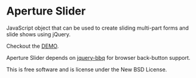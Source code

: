 # Aperture Slider

JavaScript object that can be used to create sliding multi-part forms and slide shows using jQuery.

Checkout the [DEMO](http://rodmcnew.com/aperture-slider/demo.html).

Aperture Slider depends on [jquery-bbq](https://github.com/cowboy/jquery-bbq) for browser back-button support.

This is free software and is license under the New BSD License.
